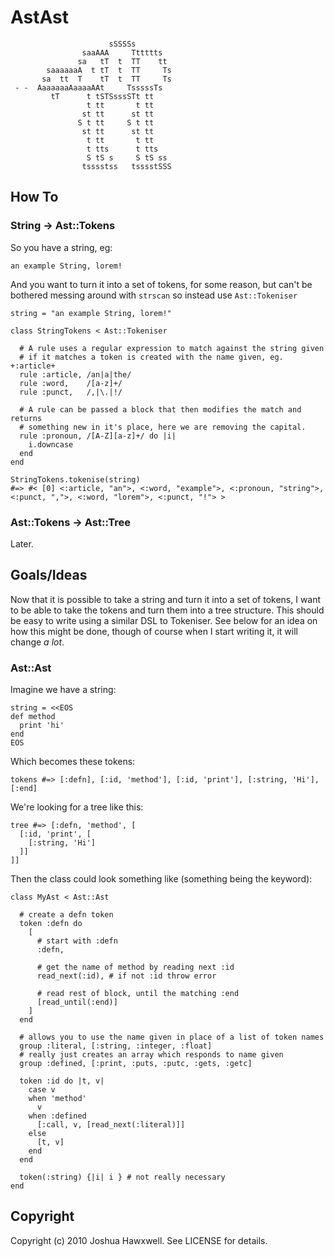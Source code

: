 # AstAst


                          sSSSSs
                    saaAAA     Tttttts
                   sa   tT  t  TT    tt
            saaaaaaA  t tT  t  TT     Ts
           sa  tt  T    tT  t  TT     Ts   
     - -  AaaaaaaAaaaaAAt     TsssssTs
             tT      t tSTSsssSTt tt
                     t tt       t tt
                    st tt      st tt  
                   S t tt     S t tt  
                    st tt      st tt  
                     t tt       t tt
                     t tts      t tts
                     S tS s     S tS ss
                    tsssstss   tsssstSSS
  


## How To 
### String -> Ast::Tokens

So you have a string, eg:

    an example String, lorem!

And you want to turn it into a set of tokens, for some reason, but can't be bothered messing around with `strscan` so instead use `Ast::Tokeniser`

    string = "an example String, lorem!"
    
    class StringTokens < Ast::Tokeniser
    
      # A rule uses a regular expression to match against the string given
      # if it matches a token is created with the name given, eg. +:article+
      rule :article, /an|a|the/
      rule :word,    /[a-z]+/
      rule :punct,   /,|\.|!/
      
      # A rule can be passed a block that then modifies the match and returns
      # something new in it's place, here we are removing the capital.
      rule :pronoun, /[A-Z][a-z]+/ do |i|
        i.downcase
      end
    end
    
    StringTokens.tokenise(string)
    #=> #< [0] <:article, "an">, <:word, "example">, <:pronoun, "string">, <:punct, ",">, <:word, "lorem">, <:punct, "!"> >
    

### Ast::Tokens -> Ast::Tree

Later.

## Goals/Ideas

Now that it is possible to take a string and turn it into a set of tokens, I want to be able to take the tokens and turn them into a tree structure. This should be easy to write using a similar DSL to Tokeniser. See below for an idea on how this might be done, though of course when I start writing it, it will change _a lot_.
 
### Ast::Ast

Imagine we have a string:

    string = <<EOS
    def method
      print 'hi'
    end
    EOS

Which becomes these tokens:

    tokens #=> [:defn], [:id, 'method'], [:id, 'print'], [:string, 'Hi'], [:end]

We're looking for a tree like this:
  
    tree #=> [:defn, 'method', [
      [:id, 'print', [
        [:string, 'Hi']
      ]]
    ]]

Then the class could look something like (something being the keyword):

    class MyAst < Ast::Ast
    
      # create a defn token
      token :defn do
        [
          # start with :defn
          :defn,
          
          # get the name of method by reading next :id
          read_next(:id), # if not :id throw error
          
          # read rest of block, until the matching :end
          [read_until(:end)]
        ]
      end
      
      # allows you to use the name given in place of a list of token names
      group :literal, [:string, :integer, :float]
      # really just creates an array which responds to name given
      group :defined, [:print, :puts, :putc, :gets, :getc]
      
      token :id do |t, v|
        case v
        when 'method'
          v
        when :defined
          [:call, v, [read_next(:literal)]]
        else
          [t, v]
        end
      end
      
      token(:string) {|i| i } # not really necessary
    end

## Copyright

Copyright (c) 2010 Joshua Hawxwell. See LICENSE for details.
